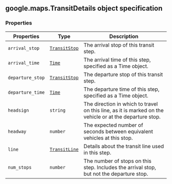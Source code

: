 <h2 id="TransitDetails">
google.maps.TransitDetails
object specification
</h2><h3>Properties</h3><table summary="interface TransitDetails - Properties" width="100%">
<thead>
<tr><th>Properties</th>
<th>Type</th>
<th>Description</th>
</tr></thead>
<tbody>
<tr>
<td><code>arrival_stop</code></td>
<td><code><a href="https://github.com/amenadiel/google-maps-documentation/blob/master/docs/google.maps.TransitStop.md">TransitStop</a></code></td>
<td>The arrival stop of this transit step.</td>
</tr>
<tr>
<td><code>arrival_time</code></td>
<td><code><a href="https://github.com/amenadiel/google-maps-documentation/blob/master/docs/google.maps.Time.md">Time</a></code></td>
<td>The arrival time of this step, specified as a Time object.</td>
</tr>
<tr>
<td><code>departure_stop</code></td>
<td><code><a href="https://github.com/amenadiel/google-maps-documentation/blob/master/docs/google.maps.TransitStop.md">TransitStop</a></code></td>
<td>The departure stop of this transit step.</td>
</tr>
<tr>
<td><code>departure_time</code></td>
<td><code><a href="https://github.com/amenadiel/google-maps-documentation/blob/master/docs/google.maps.Time.md">Time</a></code></td>
<td>The departure time of this step, specified as a Time object.</td>
</tr>
<tr>
<td><code>headsign</code></td>
<td><code>string</code></td>
<td>The direction in which to travel on this line, as it is marked on the vehicle or at the departure stop.</td>
</tr>
<tr>
<td><code>headway</code></td>
<td><code>number</code></td>
<td>The expected number of seconds between equivalent vehicles at this stop.</td>
</tr>
<tr>
<td><code>line</code></td>
<td><code><a href="https://github.com/amenadiel/google-maps-documentation/blob/master/docs/google.maps.TransitLine.md">TransitLine</a></code></td>
<td>Details about the transit line used in this step.</td>
</tr>
<tr>
<td><code>num_stops</code></td>
<td><code>number</code></td>
<td>The number of stops on this step. Includes the arrival stop, but not the departure stop.</td>
</tr>
</tbody>
</table>